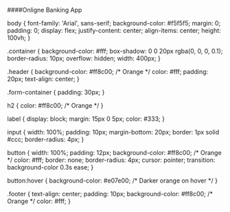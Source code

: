 ####Onligne Banking App

body {
    font-family: 'Arial', sans-serif;
    background-color: #f5f5f5;
    margin: 0;
    padding: 0;
    display: flex;
    justify-content: center;
    align-items: center;
    height: 100vh;
}

.container {
    background-color: #fff;
    box-shadow: 0 0 20px rgba(0, 0, 0, 0.1);
    border-radius: 10px;
    overflow: hidden;
    width: 400px;
}

.header {
    background-color: #ff8c00; /* Orange */
    color: #fff;
    padding: 20px;
    text-align: center;
}

.form-container {
    padding: 30px;
}

h2 {
    color: #ff8c00; /* Orange */
}

label {
    display: block;
    margin: 15px 0 5px;
    color: #333;
}

input {
    width: 100%;
    padding: 10px;
    margin-bottom: 20px;
    border: 1px solid #ccc;
    border-radius: 4px;
}

button {
    width: 100%;
    padding: 12px;
    background-color: #ff8c00; /* Orange */
    color: #fff;
    border: none;
    border-radius: 4px;
    cursor: pointer;
    transition: background-color 0.3s ease;
}

button:hover {
    background-color: #e07e00; /* Darker orange on hover */
}

.footer {
    text-align: center;
    padding: 10px;
    background-color: #ff8c00; /* Orange */
    color: #fff;
}
